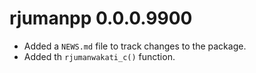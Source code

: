 # rjumanpp 0.0.0.9900

* Added a `NEWS.md` file to track changes to the package.
* Added th `rjumanwakati_c()` function.


